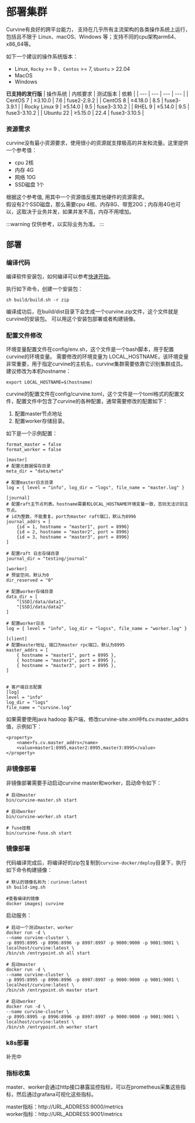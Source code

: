 # 部署集群
Curvine有良好的跨平台能力，
支持在几乎所有主流架构的各类操作系统上运行，包括且不限于 Linux、macOS、Windows 等；支持不同的cpu架构arm64、x86_64等。

如下一个建议的操作系统版本：
- Linux, `Rocky` >= 9 、`Centos` >= 7, `Ubuntu` > 22.04
- MacOS
- Windows


**已支持的发行版**
| 操作系统 | 内核要求 | 测试版本 | 依赖 |
| --- | --- | --- | --- |
| CentOS 7 | ≥3.10.0 | 7.6 | fuse2-2.9.2 |
| CentOS 8 | ≥4.18.0 | 8.5 | fuse3-3.9.1 |
| Rocky Linux 9 | ≥5.14.0 | 9.5 | fuse3-3.10.2 |
| RHEL 9 | ≥5.14.0 | 9.5 | fuse3-3.10.2 |
| Ubuntu 22 | ≥5.15.0 | 22.4 | fuse3-3.10.5 |


### 资源需求
curvine没有最小资源要求，使用很小的资源就支撑极高的并发和流量。这里提供一个参考值：
- cpu 2核 
- 内存 4G
- 网络 10G
- SSD磁盘 1个 
  
根据这个参考值, 用其中一个资源值反推其他硬件的资源需求。  
假设有2个SSD磁盘，那么需要cpu 4核、内存8G、带宽20G；内存用4G也可以，这取决于业务并发，如果并发不高，内存不用增加。

:::warning
仅供参考，以实际业务为准。
:::


## 部署

### 编译代码
编译软件安装包，如何编译可以参考[快速开始](01-quick-start.md)。

执行如下命令，创建一个安装包：
``` 
sh build/build.sh -r zip
```
编译成功后，在build/dist目录下会生成一个curvine.zip文件，这个文件就是curvine的安装包。
可以用这个安装包部署或者构建镜像。

### 配置文件修改
环境变量配置文件在config/env.sh，这个文件是一个bash脚本，用于配置curvine的环境变量。
需要修改的环境变量为 LOCAL_HOSTNAME，该环境变量非常重要，用于指定curvine的主机名，curvine集群需要依靠它识别集群成员。
建议修改为本机hostname：
```
export LOCAL_HOSTNAME=$(hostname)
```

curvine的配置文件在config/curvine.toml，这个文件是一个toml格式的配置文件，配置文件中包含了curvine的各种配置，通常需要修改的配置如下：
1. 配置master节点地址
2. 配置worker存储目录。

如下是一个示例配置：
``` 
format_master = false
format_worker = false

[master]
# 配置元数据保存目录
meta_dir = "data/meta" 

# 配置master日志目录
log = { level = "info", log_dir = "logs", file_name = "master.log" } 

[journal]
# 配置raft主节点列表。hostname需要和LOCAL_HOSTNAME环境变量一致，否则无法识别主节点。
# id为整数，不能重复。port为master raft端口，默认为8996
journal_addrs = [
    {id = 1, hostname = "master1", port = 8996}
    {id = 2, hostname = "master2", port = 8996}
    {id = 3, hostname = "master3", port = 8996}
]

# 配置raft 日志存储目录
journal_dir = "testing/journal"  

[worker]
# 预留空间，默认为0
dir_reserved = "0"

# 配置worker存储目录
data_dir = [
    "[SSD]/data/data1",
    "[SSD]/data/data2"
]

# 配置worker日志
log = { level = "info", log_dir = "logss", file_name = "worker.log" }

[client]
# 配置master地址，端口为master rpc端口，默认为8995
master_addrs = [
    { hostname = "master1", port = 8995 },
    { hostname = "master2", port = 8995 },
    { hostname = "master3", port = 8995 },
]


# 客户端日志配置
[log]
level = "info"
log_dir = "logs"
file_name = "curvine.log"

```

如果需要使用java hadoop 客户端，修改curvine-site.xml中fs.cv.master_addrs值，示例如下：
```
<property>
    <name>fs.cv.master_addrs</name>
    <value>master1:8995,master2:8995,master3:8995</value>
</property>
```

### 非镜像部署
非镜像部署需要手动启动curvine master和worker，启动命令如下：
```
# 启动master
bin/curvine-master.sh start

# 启动worker
bin/curvine-worker.sh start

# fuse挂载
bin/curvine-fuse.sh start
```

### 镜像部署
代码编译完成后，将编译好的zip包复制到`curvine-docker/deploy`目录下，执行如下命令构建镜像：
```
# 默认的镜像名称为：curinve:latest
sh build-img.sh 

#查看编译的镜像
docker images| curvine
```

启动服务：
```
# 启动一个测试master、worker
docker run -d \
--name curvine-cluster \
-p 8995:8995 -p 8996:8996 -p 8997:8997 -p 9000:9000 -p 9001:9001 \
localhost/curvine:latest \
/bin/sh /entrypoint.sh all start 

# 启动master
docker run -d \
--name curvine-cluster \
-p 8995:8995 -p 8996:8996 -p 8997:8997 -p 9000:9000 -p 9001:9001 \
localhost/curvine:latest \
/bin/sh /entrypoint.sh master start 

# 启动worker
docker run -d \
--name curvine-cluster \
-p 8995:8995 -p 8996:8996 -p 8997:8997 -p 9000:9000 -p 9001:9001 \
localhost/curvine:latest \
/bin/sh /entrypoint.sh worker start 
```

### k8s部署
补充中

### 指标收集
master、worker会通过http接口暴露监控指标，可以在prometheus采集这些指标，然后通过grafana可视化这些指标。

master指标：http://URL_ADDRESS:9000/metrics    
worker指标：http://URL_ADDRESS:9001/metrics


